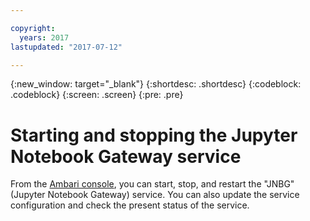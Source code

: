 ```yaml
---

copyright:
  years: 2017
lastupdated: "2017-07-12"

---
```


<!-- Attribute definitions -->
{:new_window: target="_blank"}
{:shortdesc: .shortdesc}
{:codeblock: .codeblock}
{:screen: .screen}
{:pre: .pre}


# Starting and stopping the Jupyter Notebook Gateway service

From the [Ambari console](./Administer-cluster-using-Ambari-console.html), you can start, stop, and restart the "JNBG" (Jupyter Notebook Gateway) service. You can also update the service configuration and check the present status of the service.
